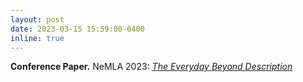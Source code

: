 ```yaml
---
layout: post
date: 2023-03-15 15:59:00-0400
inline: true
---
```


<strong>Conference Paper.</strong> NeMLA 2023: <em>[The Everyday Beyond Description](https://cfplist.com/nemla/Home/S/19838)</em>
